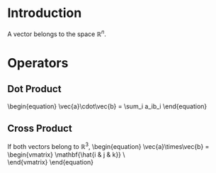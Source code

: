# Introduction

A vector belongs to the space $\mathbb{R}^n$.

# Operators

## Dot Product

\begin{equation}
\vec{a}\cdot\vec{b} = \sum_i a_ib_i
\end{equation}

## Cross Product

If both vectors belong to $\mathbb{R}^3$,
\begin{equation}
\vec{a}\times\vec{b} = \begin{vmatrix}
\mathbf{\hat{i & j & k}} \\\
\end{vmatrix}
\end{equation}